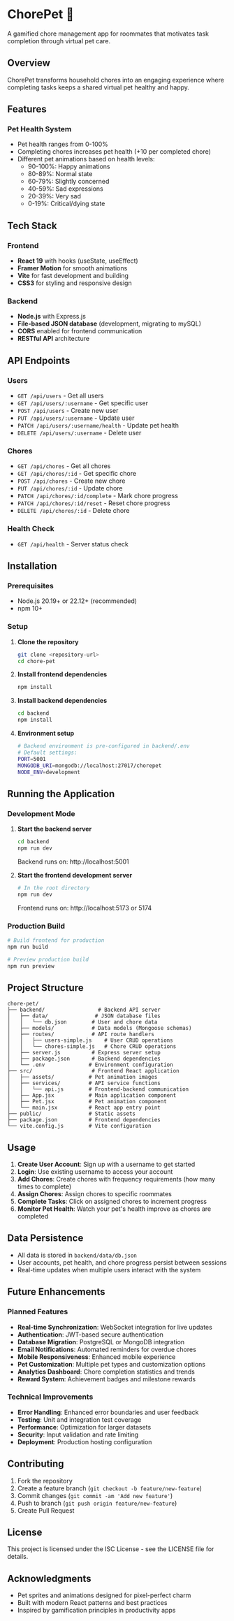 # ChorePet 🐾

A gamified chore management app for roommates that motivates task completion through virtual pet care.

## Overview

ChorePet transforms household chores into an engaging experience where completing tasks keeps a shared virtual pet healthy and happy. 

## Features

### Pet Health System
- Pet health ranges from 0-100%
- Completing chores increases pet health (+10 per completed chore)
- Different pet animations based on health levels:
  - 90-100%: Happy animations
  - 80-89%: Normal state
  - 60-79%: Slightly concerned
  - 40-59%: Sad expressions
  - 20-39%: Very sad
  - 0-19%: Critical/dying state

## Tech Stack

### Frontend
- **React 19** with hooks (useState, useEffect)
- **Framer Motion** for smooth animations
- **Vite** for fast development and building
- **CSS3** for styling and responsive design

### Backend
- **Node.js** with Express.js
- **File-based JSON database** (development, migrating to mySQL)
- **CORS** enabled for frontend communication
- **RESTful API** architecture

## API Endpoints

### Users
- `GET /api/users` - Get all users
- `GET /api/users/:username` - Get specific user
- `POST /api/users` - Create new user
- `PUT /api/users/:username` - Update user
- `PATCH /api/users/:username/health` - Update pet health
- `DELETE /api/users/:username` - Delete user

### Chores
- `GET /api/chores` - Get all chores
- `GET /api/chores/:id` - Get specific chore
- `POST /api/chores` - Create new chore
- `PUT /api/chores/:id` - Update chore
- `PATCH /api/chores/:id/complete` - Mark chore progress
- `PATCH /api/chores/:id/reset` - Reset chore progress
- `DELETE /api/chores/:id` - Delete chore

### Health Check
- `GET /api/health` - Server status check

## Installation

### Prerequisites
- Node.js 20.19+ or 22.12+ (recommended)
- npm 10+

### Setup

1. **Clone the repository**
   ```bash
   git clone <repository-url>
   cd chore-pet
   ```

2. **Install frontend dependencies**
   ```bash
   npm install
   ```

3. **Install backend dependencies**
   ```bash
   cd backend
   npm install
   ```

4. **Environment setup**
   ```bash
   # Backend environment is pre-configured in backend/.env
   # Default settings:
   PORT=5001
   MONGODB_URI=mongodb://localhost:27017/chorepet
   NODE_ENV=development
   ```

## Running the Application

### Development Mode

1. **Start the backend server**
   ```bash
   cd backend
   npm run dev
   ```
   Backend runs on: http://localhost:5001

2. **Start the frontend development server**
   ```bash
   # In the root directory
   npm run dev
   ```
   Frontend runs on: http://localhost:5173 or 5174

### Production Build

```bash
# Build frontend for production
npm run build

# Preview production build
npm run preview
```

## Project Structure

```
chore-pet/
├── backend/                 # Backend API server
│   ├── data/               # JSON database files
│   │   └── db.json        # User and chore data
│   ├── models/            # Data models (Mongoose schemas)
│   ├── routes/            # API route handlers
│   │   ├── users-simple.js    # User CRUD operations
│   │   └── chores-simple.js   # Chore CRUD operations
│   ├── server.js          # Express server setup
│   ├── package.json       # Backend dependencies
│   └── .env              # Environment configuration
├── src/                   # Frontend React application
│   ├── assets/           # Pet animation images
│   ├── services/         # API service functions
│   │   └── api.js        # Frontend-backend communication
│   ├── App.jsx           # Main application component
│   ├── Pet.jsx           # Pet animation component
│   └── main.jsx          # React app entry point
├── public/               # Static assets
├── package.json          # Frontend dependencies
└── vite.config.js        # Vite configuration
```

## Usage

1. **Create User Account**: Sign up with a username to get started
2. **Login**: Use existing username to access your account
3. **Add Chores**: Create chores with frequency requirements (how many times to complete)
4. **Assign Chores**: Assign chores to specific roommates
5. **Complete Tasks**: Click on assigned chores to increment progress
6. **Monitor Pet Health**: Watch your pet's health improve as chores are completed

## Data Persistence

- All data is stored in `backend/data/db.json`
- User accounts, pet health, and chore progress persist between sessions
- Real-time updates when multiple users interact with the system

## Future Enhancements

### Planned Features
- **Real-time Synchronization**: WebSocket integration for live updates
- **Authentication**: JWT-based secure authentication
- **Database Migration**: PostgreSQL or MongoDB integration  
- **Email Notifications**: Automated reminders for overdue chores
- **Mobile Responsiveness**: Enhanced mobile experience
- **Pet Customization**: Multiple pet types and customization options
- **Analytics Dashboard**: Chore completion statistics and trends
- **Reward System**: Achievement badges and milestone rewards

### Technical Improvements
- **Error Handling**: Enhanced error boundaries and user feedback
- **Testing**: Unit and integration test coverage
- **Performance**: Optimization for larger datasets
- **Security**: Input validation and rate limiting
- **Deployment**: Production hosting configuration

## Contributing

1. Fork the repository
2. Create a feature branch (`git checkout -b feature/new-feature`)
3. Commit changes (`git commit -am 'Add new feature'`)
4. Push to branch (`git push origin feature/new-feature`)
5. Create Pull Request

## License

This project is licensed under the ISC License - see the LICENSE file for details.

## Acknowledgments

- Pet sprites and animations designed for pixel-perfect charm
- Built with modern React patterns and best practices
- Inspired by gamification principles in productivity apps